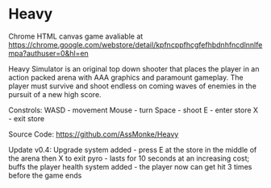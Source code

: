 # Heavy
Chrome HTML canvas game avaliable at https://chrome.google.com/webstore/detail/kpfncppfhcgfefhbdnhfncdlnnlfempa?authuser=0&hl=en

Heavy Simulator is an original top down shooter that places the player in an action packed arena with AAA graphics and paramount gameplay. The player must survive and shoot endless on coming waves of enemies in the pursuit of a new high score. 

Constrols:
     WASD - movement
     Mouse - turn
     Space - shoot
     E - enter store
     X - exit store


Source Code: https://github.com/AssMonke/Heavy

Update v0.4:
     Upgrade system added - press E at the store in the middle of the arena then X to exit
          pyro - lasts for 10 seconds at an increasing cost; buffs the player
     health system added - the player now can get hit 3 times before the game ends
